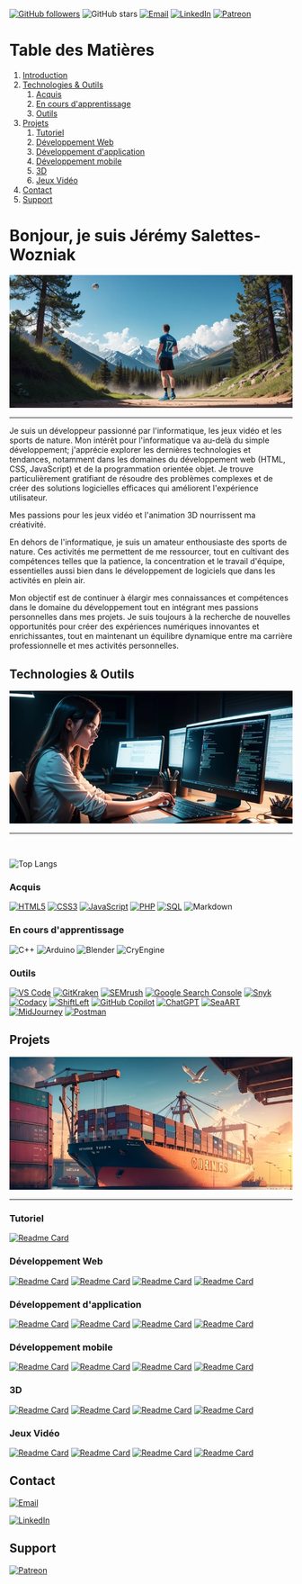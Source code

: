 <link rel="stylesheet" type="text/css" href="./assets/css/style.css">

[![GitHub followers](https://img.shields.io/github/followers/AlchTech?label=Follow&style=for-the-badge)](https://github.com/AlchTech) 
![GitHub stars](https://img.shields.io/github/stars/AlchTech?style=for-the-badge)
[![Email](https://img.shields.io/badge/Email-harmonyfidelis@gmail.com-red?style=for-the-badge&logo=gmail&logoColor=white)](mailto:votreadresse@email.com)
[![LinkedIn](https://img.shields.io/badge/-LinkedIn-blue?style=for-the-badge&logo=linkedin&logoColor=white)](https://www.linkedin.com/in/j%C3%A9r%C3%A9my-saletteswozniak/)
[![Patreon](https://img.shields.io/badge/Patreon-Support-orange?style=for-the-badge&logo=patreon&logoColor=white)](https://www.patreon.com/votreprofil)

# Table des Matières

1. [Introduction](#introduction)
2. [Technologies & Outils](#technologies--outils)
    1. [Acquis](#acquis)
    2. [En cours d'apprentissage](#en-cours-dapprentissage)
    3. [Outils](#outils)
3. [Projets](#projets)
    1. [Tutoriel](#tutoriel)
    2. [Développement Web](#développement-web)
    3. [Développement d'application](#développement-dapplication)
    4. [Développement mobile](#développement-mobile)
    5. [3D](#3d)
    6. [Jeux Vidéo](#jeux-vidéo)
4. [Contact](#contact)
5. [Support](#support)

# Bonjour, je suis  Jérémy Salettes-Wozniak

<img src="./assets/images/sports.png" alt="Texte alternatif" class="img-responsive">

---

Je suis un développeur passionné par l'informatique, les jeux vidéo et les sports de nature. Mon intérêt pour l'informatique va au-delà du simple développement; j'apprécie explorer les dernières technologies et tendances, notamment dans les domaines du développement web (HTML, CSS, JavaScript) et de la programmation orientée objet. Je trouve particulièrement gratifiant de résoudre des problèmes complexes et de créer des solutions logicielles efficaces qui améliorent l'expérience utilisateur.

Mes passions pour les jeux vidéo et l'animation 3D nourrissent ma créativité.

En dehors de l'informatique, je suis un amateur enthousiaste des sports de nature. Ces activités me permettent de me ressourcer, tout en cultivant des compétences telles que la patience, la concentration et le travail d'équipe, essentielles aussi bien dans le développement de logiciels que dans les activités en plein air.

Mon objectif est de continuer à élargir mes connaissances et compétences dans le domaine du développement tout en intégrant mes passions personnelles dans mes projets. Je suis toujours à la recherche de nouvelles opportunités pour créer des expériences numériques innovantes et enrichissantes, tout en maintenant un équilibre dynamique entre ma carrière professionnelle et mes activités personnelles.

## Technologies & Outils

<img src="./assets/images/competences.png" alt="Texte alternatif" class="img-responsive">

---

<br>

![Top Langs](https://github-readme-stats.vercel.app/api/top-langs/?username=AlchTech&theme=default)

### Acquis

[![HTML5](https://img.shields.io/badge/-HTML5-E34F26?style=for-the-badge&logo=html5&logoColor=white)](https://developer.mozilla.org/en-US/docs/Web/Guide/HTML/HTML5)
[![CSS3](https://img.shields.io/badge/-CSS3-1572B6?style=for-the-badge&logo=css3)](https://developer.mozilla.org/en-US/docs/Web/CSS/CSS3)
[![JavaScript](https://img.shields.io/badge/-JavaScript-F7DF1E?style=for-the-badge&logo=javascript&logoColor=black)](https://developer.mozilla.org/en-US/docs/Web/JavaScript)
[![PHP](https://img.shields.io/badge/-PHP-777BB4?style=for-the-badge&logo=php&logoColor=white)](https://www.php.net/)
[![SQL](https://img.shields.io/badge/SQL-4479A1?style=for-the-badge&logo=sql&logoColor=white)](https://www.w3schools.com/sql/)
![Markdown](https://img.shields.io/badge/Markdown-000000?style=for-the-badge&logo=markdown&logoColor=white)


### En cours d'apprentissage

![C++](https://img.shields.io/badge/-C++-00599C?style=for-the-badge&logo=c)
![Arduino](https://img.shields.io/badge/-Arduino-00979D?style=for-the-badge&logo=arduino&logoColor=white)
![Blender](https://img.shields.io/badge/-Blender-F5792A?style=for-the-badge&logo=blender&logoColor=white)
![CryEngine](https://img.shields.io/badge/-CryEngine-000000?style=for-the-badge&logo=cryengine&logoColor=white)

### Outils
[![VS Code](https://img.shields.io/badge/VS_Code-007ACC?style=for-the-badge&logo=visual-studio-code&logoColor=white)](https://code.visualstudio.com/)
[![GitKraken](https://img.shields.io/badge/GitKraken-179287?style=for-the-badge&logo=gitkraken&logoColor=white)](https://www.gitkraken.com/)
[![SEMrush](https://img.shields.io/badge/SEMrush-FF7C00?style=for-the-badge&logo=semrush&logoColor=white)](https://www.semrush.com/)
[![Google Search Console](https://img.shields.io/badge/Google_Search_Console-4285F4?style=for-the-badge&logo=google-search-console&logoColor=white)](https://search.google.com/search-console)
[![Snyk](https://img.shields.io/badge/Snyk-4A154B?style=for-the-badge&logo=snyk&logoColor=white)](https://www.snyk.io/)
[![Codacy](https://img.shields.io/badge/Codacy-222F29?style=for-the-badge&logo=codacy&logoColor=white)](https://www.codacy.com/)
[![ShiftLeft](https://img.shields.io/badge/ShiftLeft-1A1B21?style=for-the-badge&logo=shiftleft&logoColor=white)](https://www.shiftleft.io/)
[![GitHub Copilot](https://img.shields.io/badge/GitHub_Copilot-5A5A5A?style=for-the-badge&logo=github&logoColor=white)](https://github.com/features/copilot)
[![ChatGPT](https://img.shields.io/badge/ChatGPT-412991?style=for-the-badge&logo=openai&logoColor=white)](https://openai.com/chatgpt)
[![SeaART](https://img.shields.io/badge/SeaART-009688?style=for-the-badge&logo=artstation&logoColor=white)](https://www.seaart.io/)
[![MidJourney](https://img.shields.io/badge/MidJourney-000000?style=for-the-badge&logo=midjourney&logoColor=white)](https://www.midjourney.com/)
[![Postman](https://img.shields.io/badge/Postman-FF6C37?style=for-the-badge&logo=postman&logoColor=white)](https://www.postman.com/)

## Projets

<img src="./assets/images/containers.png" alt="Texte alternatif" class="img-responsive">

---

### Tutoriel

[![Readme Card](https://github-readme-stats.vercel.app/api/pin/?username=anuraghazra&repo=github-readme-stats)](https://github.com/anuraghazra/github-readme-stats)
  
### Développement Web

[![Readme Card](https://github-readme-stats.vercel.app/api/pin/?username=AlchTech&repo=AlchTech)](https://github.com/AlchTech/AlchTech)
[![Readme Card](https://github-readme-stats.vercel.app/api/pin/?username=AlchTech&repo=AlchTech)](https://github.com/AlchTech/AlchTech)
[![Readme Card](https://github-readme-stats.vercel.app/api/pin/?username=AlchTech&repo=AlchTech)](https://github.com/AlchTech/AlchTech)
[![Readme Card](https://github-readme-stats.vercel.app/api/pin/?username=AlchTech&repo=AlchTech)](https://github.com/AlchTech/AlchTech)


### Développement d'application

[![Readme Card](https://github-readme-stats.vercel.app/api/pin/?username=AlchTech&repo=AlchTech)](https://github.com/AlchTech/AlchTech)
[![Readme Card](https://github-readme-stats.vercel.app/api/pin/?username=AlchTech&repo=AlchTech)](https://github.com/AlchTech/AlchTech)
[![Readme Card](https://github-readme-stats.vercel.app/api/pin/?username=AlchTech&repo=AlchTech)](https://github.com/AlchTech/AlchTech)
[![Readme Card](https://github-readme-stats.vercel.app/api/pin/?username=AlchTech&repo=AlchTech)](https://github.com/AlchTech/AlchTech)


### Développement mobile

[![Readme Card](https://github-readme-stats.vercel.app/api/pin/?username=AlchTech&repo=AlchTech)](https://github.com/AlchTech/AlchTech)
[![Readme Card](https://github-readme-stats.vercel.app/api/pin/?username=AlchTech&repo=AlchTech)](https://github.com/AlchTech/AlchTech)
[![Readme Card](https://github-readme-stats.vercel.app/api/pin/?username=AlchTech&repo=AlchTech)](https://github.com/AlchTech/AlchTech)
[![Readme Card](https://github-readme-stats.vercel.app/api/pin/?username=AlchTech&repo=AlchTech)](https://github.com/AlchTech/AlchTech)


### 3D

[![Readme Card](https://github-readme-stats.vercel.app/api/pin/?username=AlchTech&repo=AlchTech)](https://github.com/AlchTech/AlchTech)
[![Readme Card](https://github-readme-stats.vercel.app/api/pin/?username=AlchTech&repo=AlchTech)](https://github.com/AlchTech/AlchTech)
[![Readme Card](https://github-readme-stats.vercel.app/api/pin/?username=AlchTech&repo=AlchTech)](https://github.com/AlchTech/AlchTech)
[![Readme Card](https://github-readme-stats.vercel.app/api/pin/?username=AlchTech&repo=AlchTech)](https://github.com/AlchTech/AlchTech)


### Jeux Vidéo

[![Readme Card](https://github-readme-stats.vercel.app/api/pin/?username=AlchTech&repo=AlchTech)](https://github.com/AlchTech/AlchTech)
[![Readme Card](https://github-readme-stats.vercel.app/api/pin/?username=AlchTech&repo=AlchTech)](https://github.com/AlchTech/AlchTech)
[![Readme Card](https://github-readme-stats.vercel.app/api/pin/?username=AlchTech&repo=AlchTech)](https://github.com/AlchTech/AlchTech)
[![Readme Card](https://github-readme-stats.vercel.app/api/pin/?username=AlchTech&repo=AlchTech)](https://github.com/AlchTech/AlchTech)

## Contact

[![Email](https://img.shields.io/badge/Email-D%C3%A9marrer%20un%20email-red?style=for-the-badge&logo=gmail&logoColor=white)](mailto:votreadresse@email.com)

[![LinkedIn](https://img.shields.io/badge/LinkedIn-Connect-blue?style=for-the-badge&logo=linkedin&logoColor=white)](https://www.linkedin.com/in/votreprofil/)

## Support

[![Patreon](https://img.shields.io/badge/Patreon-Support-orange?style=for-the-badge&logo=patreon&logoColor=white)](https://www.patreon.com/votreprofil)
